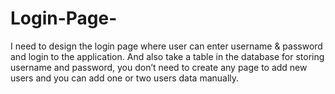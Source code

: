 # Login-Page-
I need to design the login page where user can enter username &amp; password and login to the application. And also take a table in the database for storing username and password, you don’t need to create any page to add new users and you can add one or two users data manually.
